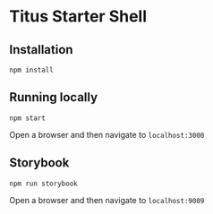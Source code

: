 # Titus Starter Shell

## Installation

```
npm install
```

## Running locally

```
npm start
```

Open a browser and then navigate to `localhost:3000`

## Storybook

```
npm run storybook
```

Open a browser and then navigate to `localhost:9009`
